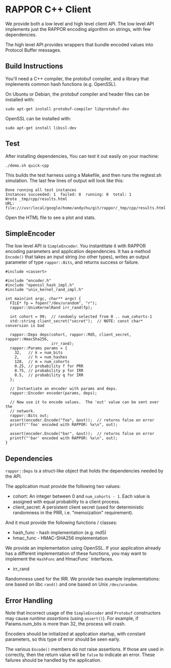 RAPPOR C++ Client
=================

We provide both a low level and high level client API.  The low level API
implements just the RAPPOR encoding algorithm on strings, with few
dependencies.

The high level API provides wrappers that bundle encoded values into Protocol
Buffer messages.

Build Instructions
------------------

You'll need a C++ compiler, the protobuf compiler, and a library that
implements common hash functions (e.g. OpenSSL).

On Ubuntu or Debian, the protobuf compiler and header files can be installed
with:

    sudo apt-get install protobuf-compiler libprotobuf-dev

OpenSSL can be installed with:

    sudo apt-get install libssl-dev

Test
----

After installing dependencies, You can test it out easily on your machine:

    ./demo.sh quick-cpp

This builds the test harness using a Makefile, and then runs the regtest.sh
simulation.  The last few lines of output will look like this:

    Done running all test instances
    Instances succeeded: 1  failed: 0  running: 0  total: 1
    Wrote _tmp/cpp/results.html
    URL: file:///usr/local/google/home/andychu/git/rappor/_tmp/cpp/results.html

Open the HTML file to see a plot and stats.


SimpleEncoder
-------------

The low level API is `SimpleEncoder`.  You instantitate it with RAPPOR encoding
parameters and application dependencies.  It has a method `Encode()` that takes
an input string (no other types), writes an output parameter of type
`rappor::Bits`, and returns success or failure.

    #include <cassert>

    #include "encoder.h"
    #include "openssl_hash_impl.h"
    #include "unix_kernel_rand_impl.h"
    
    int main(int argc, char** argv) {
      FILE* fp = fopen("/dev/urandom", "r");
      rappor::UnixKernelRand irr_rand(fp);

      int cohort = 99;  // randomly selected from 0 .. num_cohorts-1
      std::string client_secret("secret");  // NOTE: const char* conversion is bad

      rappor::Deps deps(cohort, rappor::Md5, client_secret, rappor::HmacSha256,
                        irr_rand);
      rappor::Params params = {
        32,   // k = num_bits
        2,    // h = num_hashes
        128,  // m = num_cohorts
        0.25, // probability f for PRR
        0.75, // probability p for IRR
        0.5,  // probability q for IRR
      };
      
      // Instantiate an encoder with params and deps.
      rappor::Encoder encoder(params, deps);

      // Now use it to encode values.  The 'out' value can be sent over the
      // network.
      rappor::Bits out;
      assert(encoder.Encode("foo", &out));  // returns false on error
      printf("'foo' encoded with RAPPOR: %x\n", out);

      assert(encoder.Encode("bar", &out));  // returns false on error
      printf("'bar' encoded with RAPPOR: %x\n", out);
    }

<!--

The high level API lets you 1) create records with multiple observations and 2)
encode them together as a serialized protocol buffer.

    #include <cassert>
    #include "protobuf_encoder.h"

    rappor::Deps deps(...);
    rappor::Params params = { ... };

    // "Declare" a schema.
    rappor::RecordSchema schema;
    schema.AddString(kNameField, params);
    schema.AddOrdinal(kSexField, params);  // male or female

    // Create an encoder that will serialize records of this schema as a
    // protocol buffer.
    rappor::ProtobufEncoder e(schema, deps);

    // Instantiate a record.
    rappor::Record record;
    record.AddString(kNameField, "alice");
    record.AddString(kSexField, kFemale);

    // Create a serialized report.
    rappor::Report report1;  // protocol buffer type
    assert(e.Encode(record, &report1));

    // Instantiate a record.
    rappor::Record record;
    record.AddString(kNameField, "alice");
    record.AddString(kSexField, kFemale);

    // Create a serialized report.
    rappor::Report report1;  // protocol buffer type
    assert(e.Encode(record, &report1));

For typed single variables, there are also three additional wrappers over
ProtobufEncoder: StringEncoder, BooleanEncoder, and OrdinalEncoder.

    rappor::BooleanEncoder e(kFieldUsingSsl, params, deps);

    rappor::Report report;
    assert(e.Encode(true, &report));  // encode boolean

-->


Dependencies
------------

`rappor::Deps` is a struct-like object that holds the dependencies needed by
the API.

The application must provide the following two values:

- cohort: An integer between 0 and `num_cohorts - 1`.  Each value is assigned
  with equal probability to a client process.
- client_secret: A persistent client secret (used for deterministic randomness
  in the PRR, i.e. "memoization" requirement).

And it must provide the following functions / classes:

- hash_func - hash implementation (e.g. md5)
- hmac_func - HMAC-SHA256 implementation

We provide an implementation using OpenSSL.  If your application already has a
different implementation of these functions, you may want to implement the
`HashFunc` and HmacFunc` interfaces.

- irr_rand

Randomness used for the IRR.  We provide two example implementations: one based
on libc `rand()` and one based on Unix `/dev/urandom`.


<!--

Protocol Buffer Schema
----------------------

The schema is designed with the assumption that when you add new RAPPOR report
types, you will add a new entry to an application field number `enum`, but you
won't need to add message types.

Instead, there is a single application-independent message that holds all types
of records: `rappor::Report`.

Instead of using protobuf enums, you can also use C / C++ enums.  Protobuf
enums provide some convenience for viewing raw data.

-->

Error Handling
--------------

Note that incorrect usage of the `SimpleEncoder` and `Protobuf` constructors
may cause *runtime assertions* (using `assert()`).  For example, if
Params.num\_bits is more than 32, the process will crash.

Encoders should be initialized at application startup, with constant
parameters, so this type of error should be seen early.

The various `Encode()` members do *not* raise assertions.  If those are used in
correctly, then the return value will be `false` to indicate an error.  These
failures should be handled by the application.

